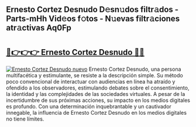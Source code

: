 ## Ernesto Cortez Desnudo D𝚎sn𝚞dos filtr𝚊dos - Parts-mHh Vid𝚎os f𝚘tos - N𝚞evas filtr𝚊ciones atr𝚊ctivas Aq0Fp

# <h2><a href="http://mb43x7.tromn.icu/?c=Ernesto+Cortez+Desnudo">🔗👉👉👉 Ernesto Cortez Desnudo 🔗🔗</a></h2>

[![Ernesto Cortez Desnudo nuevo](https://i.imgur.com/pEAQMta.gif)](http://mb43x7.tromn.icu/?c=Ernesto+Cortez+Desnudo)
Ernesto Cortez Desnudo, una persona multifacética y estimulante, se resiste a la descripción simple. Su método poco convencional de interactuar con audiencias en línea ha atraído y ofendido a los observadores, estimulando debates sobre el consentimiento, la identidad y las complejidades de las sociedades virtuales. A pesar de la incertidumbre de sus próximas acciones, su impacto en los medios digitales es profundo. Con una determinación inquebrantable y un cautivador innegable, la influencia de Ernesto Cortez Desnudo en los medios digitales no tiene límites.
